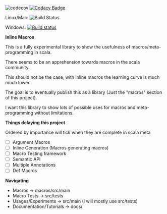 ![codecov](https://codecov.io/gh/DavidDudson/InlineMacros/branch/master/graph/badge.svg?bloop) [![Codacy Badge](https://api.codacy.com/project/badge/Grade/696434ec2419482dbd3c95b29c28366f)](https://www.codacy.com/app/davidjohndudson/InlineMacros?utm_source=github.com&amp;utm_medium=referral&amp;utm_content=DavidDudson/InlineMacros&amp;utm_campaign=Badge_Grade) 

Linux/Mac: ![Build Status](https://travis-ci.org/DavidDudson/InlineMacros.svg?branch=master) 

Windows: [![Build status](https://ci.appveyor.com/api/projects/status/055tsw3coigqixuj?svg=true)](https://ci.appveyor.com/project/DavidDudson/inlinemacros)

**Inline Macros**

This is a fully experimental library to show the usefulness of macros/meta-programming in scala.

There seems to be an apprehension towards macros in the scala community.

This should not be the case, with inline macros the learning curve is much much lower.

The goal is to eventually publish this as a library (Just the "macros" section of this project).

I want this library to show lots of possible uses for macros and meta-programming without limitations.

**Things delaying this project**

Ordered by importance will tick when they are complete in scala meta

- [ ] Argument Macros
- [ ] Inline Generation (Macros generating macros)
- [ ] Macro Testing framework
- [ ] Semantic API
- [ ] Multiple Annotations
- [ ] Def Macros

**Navigating**

 - Macros -> macros/src/main
 - Macro Tests -> src/tests
 - Usages/Experiments -> src/main (I will mostly use src/tests)
 - Documentation/Tutorials -> docs/
